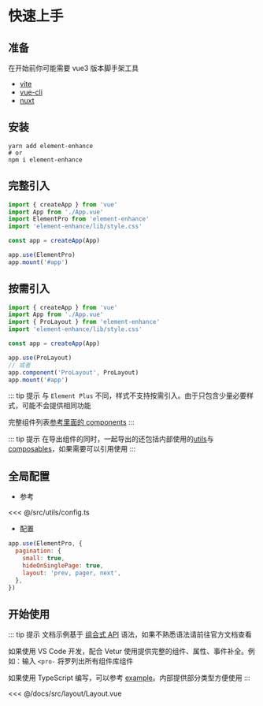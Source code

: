 # 快速上手

## 准备

在开始前你可能需要 vue3 版本脚手架工具

- [vite](https://vitejs.dev/)
- [vue-cli](https://cli.vuejs.org/zh/)
- [nuxt](https://zh.nuxtjs.org/)

## 安装

```
yarn add element-enhance
# or
npm i element-enhance
```

## 完整引入

```js
import { createApp } from 'vue'
import App from './App.vue'
import ElementPro from 'element-enhance'
import 'element-enhance/lib/style.css'

const app = createApp(App)

app.use(ElementPro)
app.mount('#app')
```

## 按需引入

```js
import { createApp } from 'vue'
import App from './App.vue'
import { ProLayout } from 'element-enhance'
import 'element-enhance/lib/style.css'

const app = createApp(App)

app.use(ProLayout)
// 或者
app.component('ProLayout', ProLayout)
app.mount('#app')
```

::: tip 提示
与 `Element Plus` 不同，样式不支持按需引入。由于只包含少量必要样式，可能不会提供相同功能

完整组件列表[参考里面的 components](https://gitee.com/Jmysy/element-enhance/blob/master/src/index.ts)
:::

::: tip 提示
在导出组件的同时，一起导出的还包括内部使用的[utils](https://gitee.com/Jmysy/element-enhance/blob/master/src/utils/)与[composables](https://gitee.com/Jmysy/element-enhance/blob/master/src/composables/)，如果需要可以引用使用
:::

## 全局配置

- 参考

<<< @/src/utils/config.ts

- 配置

```js
app.use(ElementPro, {
  pagination: {
    small: true,
    hideOnSinglePage: true,
    layout: 'prev, pager, next',
  },
})
```

## 开始使用

::: tip 提示
文档示例基于 [组合式 API](https://v3.cn.vuejs.org/guide/composition-api-introduction.html) 语法，如果不熟悉语法请前往官方文档查看

如果使用 VS Code 开发，配合 Vetur 使用提供完整的组件、属性、事件补全。例如：输入 `<pro-` 将罗列出所有组件库组件

如果使用 TypeScript 编写，可以参考 [example](https://gitee.com/Jmysy/element-enhance/tree/master/docs/src/views/)。内部提供部分类型方便使用
:::

<<< @/docs/src/layout/Layout.vue
